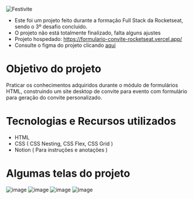 ![Festivite](https://github.com/user-attachments/assets/85a6674e-6ad0-4be9-a65c-22abad04e6e3)

- Este foi um projeto feito durante a formação Full Stack da Rocketseat, sendo o 3º desafio concluido.
- O projeto não está totalmente finalizado, falta alguns ajustes
- Projeto hospedado: https://formulario-convite-rocketseat.vercel.app/
- Consulte o figma do projeto clicando [aqui](https://www.figma.com/design/0AX7d9EGqqdYwaBxPLbosB/Formul%C3%A1rio-de-convite-(Community)?node-id=0-1&node-type=CANVAS&t=1Ri5YidLb1u2ONMt-0)
# Objetivo do projeto
Praticar os conhecimentos adquiridos durante o módulo de formulários HTML, construindo um site desktop de convite para evento com formulário para geração do convite personalizado.
# Tecnologias e Recursos utilizados
- HTML
- CSS ( CSS Nesting, CSS Flex, CSS Grid )
- Notion ( Para instruções e anotações )

# Algumas telas do projeto
![image](https://github.com/user-attachments/assets/258a3c90-e009-4aa3-b216-6fda20fc03bf)
![image](https://github.com/user-attachments/assets/f4972296-0d49-4f0b-ad40-d0fd15553f14)
![image](https://github.com/user-attachments/assets/a74f7776-8113-4ffd-86f2-fdb66cc8f1fb)
![image](https://github.com/user-attachments/assets/9f1dd72e-675f-4cce-a6ef-0a643d795c95)
